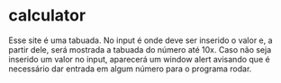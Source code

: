 # calculator
Esse site é uma tabuada. No input é onde deve ser inserido o valor e, a partir dele, será mostrada a tabuada do número até 10x. Caso não seja inserido um valor no input, aparecerá um window alert avisando que é necessário dar entrada em algum número para o programa rodar.
